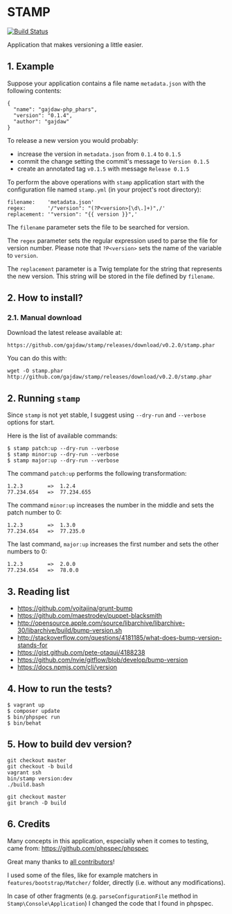 STAMP
=====

[![Build Status](https://travis-ci.org/stamp-application/stamp.svg?branch=master)](https://travis-ci.org/stamp-application/stamp)

Application that makes versioning a little easier.

## 1. Example

Suppose your application contains a file name `metadata.json` with
the following contents:

    {
      "name": "gajdaw-php_phars",
      "version": "0.1.4",
      "author": "gajdaw"
    }

To release a new version you would probably:

* increase the version in `metadata.json` from `0.1.4` to `0.1.5`
* commit the change setting the commit's message to `Version 0.1.5`
* create an annotated tag `v0.1.5` with message `Release 0.1.5`

To perform the above operations with `stamp` application
start with the configuration file named `stamp.yml`
(in your project's root directory):

    filename:    'metadata.json'
    regex:       '/"version": "(?P<version>[\d\.]+)",/'
    replacement: '"version": "{{ version }}",'

The `filename` parameter sets the file to be searched for version.

The `regex` parameter sets the regular expression used to parse
the file for version number. Please note that `?P<version>`
sets the name of the variable to `version`.

The `replacement` parameter is a Twig template for the
string that represents the new version. This string
will be stored in the file defined by `filename`.

## 2. How to install?

### 2.1. Manual download

Download the latest release available at:

    https://github.com/gajdaw/stamp/releases/download/v0.2.0/stamp.phar

You can do this with:

    wget -O stamp.phar http://github.com/gajdaw/stamp/releases/download/v0.2.0/stamp.phar

## 2. Running `stamp`

Since `stamp` is not yet stable, I suggest using
`--dry-run` and `--verbose` options for start.

Here is the list of available commands:

    $ stamp patch:up --dry-run --verbose
    $ stamp minor:up --dry-run --verbose
    $ stamp major:up --dry-run --verbose

The command `patch:up` performs the following transformation:

    1.2.3        =>  1.2.4
    77.234.654   =>  77.234.655

The command `minor:up` increases the number in the middle
and sets the patch number to 0:

    1.2.3        =>  1.3.0
    77.234.654   =>  77.235.0

The last command, `major:up` increases the first number
and sets the other numbers to 0:

    1.2.3        =>  2.0.0
    77.234.654   =>  78.0.0

## 3. Reading list

* https://github.com/vojtajina/grunt-bump
* https://github.com/maestrodev/puppet-blacksmith
* http://opensource.apple.com/source/libarchive/libarchive-30/libarchive/build/bump-version.sh
* http://stackoverflow.com/questions/4181185/what-does-bump-version-stands-for
* https://gist.github.com/pete-otaqui/4188238
* https://github.com/nvie/gitflow/blob/develop/bump-version
* https://docs.npmjs.com/cli/version

## 4. How to run the tests?

    $ vagrant up
    $ composer update
    $ bin/phpspec run
    $ bin/behat

## 5. How to build dev version?

    git checkout master
    git checkout -b build
    vagrant ssh
    bin/stamp version:dev
    ./build.bash

    git checkout master
    git branch -D build

## 6. Credits

Many concepts in this application, especially when it comes to
testing, came from: https://github.com/phpspec/phpspec

Great many thanks to [all contributors](https://github.com/phpspec/phpspec/graphs/contributors)!

I used some of the files, like for example matchers in
`features/bootstrap/Matcher/` folder, directly
(i.e. without any modifications).

In case of other fragments (e.g. `parseConfigurationFile`
method in `Stamp\Console\Application`) I changed the
code that I found in phpspec.


